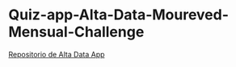 # Quiz-app-Alta-Data-Moureved-Mensual-Challenge

[Repositorio de Alta Data App](https://github.com/BarriosPabloOk/Quiz-app-Alta-Data-Moureved-Mensual-Challenge)
